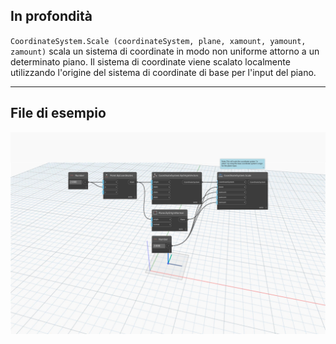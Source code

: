 <!--- Autodesk.DesignScript.Geometry.CoordinateSystem.Scale(coordinateSystem, plane, xamount, yamount, zamount) --->
<!--- NE2FY5VUCEZ5FDNQJAZD74HKN3WQSOQJXNOQ77SK3PFIJQCTF23Q --->
## In profondità
`CoordinateSystem.Scale (coordinateSystem, plane, xamount, yamount, zamount)` scala un sistema di coordinate in modo non uniforme attorno a un determinato piano. Il sistema di coordinate viene scalato localmente utilizzando l'origine del sistema di coordinate di base per l'input del piano.
___
## File di esempio

![CoordinateSystem.Scale(coordinateSystem, plane, xamount, yamount, zamount)](./NE2FY5VUCEZ5FDNQJAZD74HKN3WQSOQJXNOQ77SK3PFIJQCTF23Q_img.jpg)

